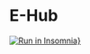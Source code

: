 # E-Hub
[![Run in Insomnia}](https://insomnia.rest/images/run.svg)](https://insomnia.rest/run/?label=E-Hub&uri=https%3A%2F%2Fraw.githubusercontent.com%2Fthsc47%2FE-Hub_API%2Fmain%2Fexport.json)
